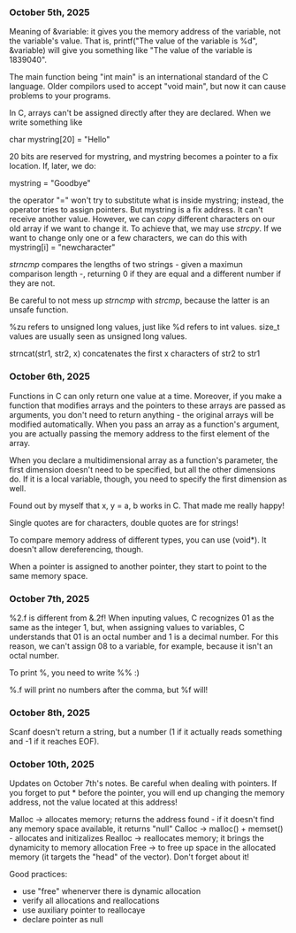 ### October 5th, 2025

Meaning of &variable: it gives you the memory address of the variable, not the variable's value. 
That is, printf("The value of the variable is %d", &variable) will give you something like "The value of the variable is 1839040". 

The main function being "int main" is an international standard of the C language. Older compilors used to accept "void main", but now it can cause problems to your programs. 

In C, arrays can't be assigned directly after they are declared. 
When we write something like

char mystring[20] = "Hello"

20 bits are reserved for mystring, and mystring becomes a pointer to a fix location. If, later, we do:

mystring = "Goodbye"

the operator "=" won't try to substitute what is inside mystring; instead, the operator tries to assign pointers. But mystring is a fix address. It can't receive another value. However, we can *copy* different characters on our old array if we want to change it. To achieve that, we may use *strcpy*. If we want to change only one or a few characters, we can do this with mystring[i] = "newcharacter"

*strncmp* compares the lengths of two strings - given a maximun comparison length -, returning 0 if they are equal and a different number if they are not. 

Be careful to not mess up *strncmp* with *strcmp*, because the latter is an unsafe function.

%zu refers to unsigned long values, just like %d refers to int values. 
size_t values are usually seen as unsigned long values. 

strncat(str1, str2, x) concatenates the first x characters of str2 to str1

### October 6th, 2025

Functions in C can only return one value at a time. 
Moreover, if you make a function that modifies arrays and the pointers to these arrays are passed as arguments, you don't need to return anything - the original arrays will be modified automatically. When you pass an array as a function's argument, you are actually passing the memory address to the first element of the array.

When you declare a multidimensional array as a function's parameter, the first dimension doesn't need to be specified, but all the other dimensions do. If it is a local variable, though, you need to specify the first dimension as well.

Found out by myself that x, y = a, b works in C. That made me really happy! 

Single quotes are for characters, double quotes are for strings!

To compare memory address of different types, you can use (void*). It doesn't allow dereferencing, though.

When a pointer is assigned to another pointer, they start to point to the same memory space. 

### October 7th, 2025

%2.f is different from &.2f! 
When inputing values, C recognizes 01 as the same as the integer 1, but, when assigning values to variables, C understands that 01 is an octal number and 1 is a decimal number. For this reason, we can't assign 08 to a variable, for example, because it isn't an octal number. 

To print %, you need to write %% :)

%.f will print no numbers after the comma, but %f will! 

### October 8th, 2025

Scanf doesn't return a string, but a number (1 if it actually reads something and -1 if it reaches EOF).

### October 10th, 2025

Updates on October 7th's notes. 
Be careful when dealing with pointers. If you forget to put * before the pointer, you will end up changing the memory address, not the value located at this address!

Malloc -> allocates memory; returns the address found - if it doesn't find any memory space available, it returns "null"
Calloc -> malloc() + memset() - allocates and initizalizes 
Realloc -> reallocates memory; it brings the dynamicity to memory allocation
Free -> to free up space in the allocated memory (it targets the "head" of the vector). Don't forget about it! 

Good practices:

- use "free" whenerver there is dynamic allocation
- verify all allocations and reallocations 
- use auxiliary pointer to reallocaye 
- declare pointer as null



